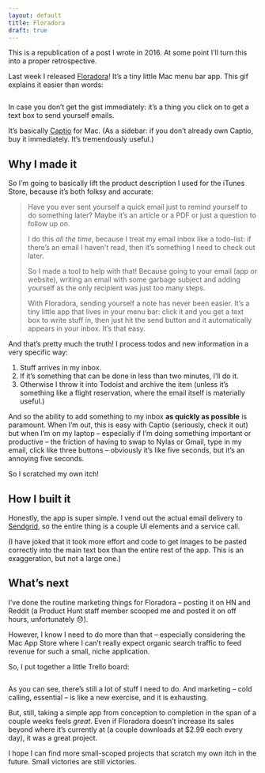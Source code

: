 ```yaml
---
layout: default
title: Floradora
draft: true
---
```


<div class="notice">
    This is a republication of a post I wrote in 2016.
    At some point I'll turn this into a proper retrospective.
</div>

<p>Last week I released <a href="http://floradora.cloud">Floradora</a>!  It’s a tiny little Mac menu bar app.  This gif explains it easier than words:</p>


<p><img alt="" src="http://floradora.cloud/img/demo.gif"/></p>


<p>In case you don’t get the gist immediately: it’s a thing you click on to get a text box to send yourself emails.</p>


<p>It’s basically <a href="http://captio.co">Captio</a> for Mac.  (As a sidebar: if you don’t already own Captio, buy it immediately.  It’s tremendously useful.)</p>


<h2 id="why-i-made-it">Why I made it</h2>


<p>So I’m going to basically lift the product description I used for the iTunes Store, because it’s both folksy and accurate:</p>


<blockquote>
<div>
<p>Have you ever sent yourself a quick email just to remind yourself to do something later? Maybe it’s an article or a PDF or just a question to follow up on.</p>
<p>I do this <em>all the time</em>, because I treat my email inbox like a todo-list: if there’s an email I haven’t read, then it’s something I need to check out later.</p>
<p>So I made a tool to help with that! Because going to your email (app or website), writing an email with some garbage subject and adding yourself as the only recipient was just too many steps.</p>
<p>With Floradora, sending yourself a note has never been easier. It’s a tiny little app that lives in your menu bar: click it and you get a text box to write stuff in, then just hit the send button and it automatically appears in your inbox. It’s that easy.</p>
</div>
</blockquote>


<p>And that’s pretty much the truth!  I process todos and new information in a very specific way:</p>


<ol>
<li>Stuff arrives in my inbox.</li>
<li>If it’s something that can be done in less than two minutes, I’ll do it.</li>
<li>Otherwise I throw it into Todoist and archive the item (unless it’s something like a flight reservation, where the email itself is materially useful.)</li>
</ol>


<p>And so the ability to add something to my inbox <strong>as quickly as possible</strong> is paramount.  When I’m out, this is easy with Captio (seriously, check it out) but when I’m on my laptop – especially if I’m doing something important or productive – the friction of having to swap to Nylas or Gmail, type in my email, click like three buttons – obviously it’s like five seconds, but it’s an annoying five seconds.</p>


<p>So I scratched my own itch!</p>


<h2 id="how-i-built-it">How I built it</h2>


<p>Honestly, the app is super simple.  I vend out the actual email delivery to <a href="http://sendgrid.com">Sendgrid</a>, so the entire thing is a couple UI elements and a service call.</p>


<p>(I have joked that it took more effort and code to get images to be pasted correctly into the main text box than the entire rest of the app.  This is an exaggeration, but not a large one.)</p>


<h2 id="what-s-next">What’s next</h2>


<p>I’ve done the routine marketing things for Floradora – posting it on HN and Reddit (a Product Hunt staff member scooped me and posted it on off hours, unfortunately 😞).</p>


<p>However, I know I need to do more than that – especially considering the Mac App Store where I can’t really expect organic search traffic to feed revenue for such a small, niche application.</p>


<p>So, I put together a little Trello board:</p>


<p><img alt="" src="http://imgur.com/sNb26wQ.png"/></p>


<p>As you can see, there’s still a lot of stuff I need to do.  And marketing – cold calling, essential – is like a new exercise, and it is exhausting.</p>


<p>But, still, taking a simple app from conception to completion in the span of a couple weeks feels <em>great</em>.  Even if Floradora doesn’t increase its sales beyond where it’s currently at (a couple downloads at $2.99 each every day), it was a great project.</p>


<p>I hope I can find more small-scoped projects that scratch my own itch in the future.  Small victories are still victories.</p>